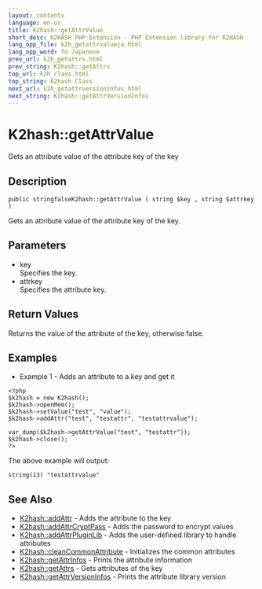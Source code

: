 ```yaml
---
layout: contents
language: en-us
title: K2hash::getAttrValue
short_desc: K2HASH PHP Extension - PHP Extension library for K2HASH
lang_opp_file: k2h_getattrvalueja.html
lang_opp_word: To Japanese
prev_url: k2h_getattrs.html
prev_string: K2hash::getAttrs
top_url: k2h_class.html
top_string: K2hash Class
next_url: k2h_getattrversioninfos.html
next_string: K2hash::getAttrVersionInfos
---
```


# K2hash::getAttrValue
Gets an attribute value of the attribute key of the key

## Description
```
public stringfalseK2hash::getAttrValue ( string $key , string $attrkey )
```
Gets an attribute value of the attribute key of the key. 

## Parameters
- key  
Specifies the key.
- attrkey  
Specifies the attribute key.

## Return Values
Returns the value of the attribute of the key, otherwise false. 

## Examples
- Example 1 - Adds an attribute to a key and get it
```
<?php
$k2hash = new K2hash();
$k2hash->openMem();
$k2hash->setValue("test", "value");
$k2hash->addAttr("test", "testattr", "testattrvalue");

var_dump($k2hash->getAttrValue("test", "testattr"));
$k2hash->close();
?>
```
The above example will output:
```
string(13) "testattrvalue"
```

## See Also
- [K2hash::addAttr](k2h_addattr.html) - Adds the attribute to the key
- [K2hash::addAttrCryptPass](k2h_addattrcryptpass.html) - Adds the password to encrypt values
- [K2hash::addAttrPluginLib](k2h_addattrpluginlib.html) - Adds the user-defined library to handle attributes
- [K2hash::cleanCommonAttribute](k2h_cleancommonattribute.html) - Initializes the common attributes
- [K2hash::getAttrInfos](k2h_getattrinfos.html) - Prints the attribute information
- [K2hash::getAttrs](k2h_getattrs.html) - Gets attributes of the key
- [K2hash::getAttrVersionInfos](k2h_getattrversioninfos.html) - Prints the attribute library version
